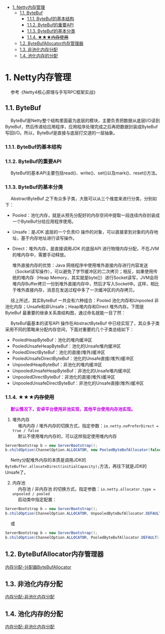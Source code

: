 
<!-- TOC -->

- [1. Netty内存管理](#1-netty内存管理)
    - [1.1. ByteBuf](#11-bytebuf)
        - [1.1.1. ByteBuf的基本结构](#111-bytebuf的基本结构)
        - [1.1.2. ByteBuf的重要API](#112-bytebuf的重要api)
        - [1.1.3. ByteBuf的基本分类](#113-bytebuf的基本分类)
        - [1.1.4. ★★★~~内存使用~~](#114-★★★内存使用)
    - [1.2. ByteBufAllocator内存管理器](#12-bytebufallocator内存管理器)
    - [1.3. 非池化内存分配](#13-非池化内存分配)
    - [1.4. 池化内存的分配](#14-池化内存的分配)

<!-- /TOC -->


# 1. Netty内存管理
<!--
netty内存分配
https://blog.51cto.com/u_15009384/2562473
https://www.pianshen.com/article/2164163654/
https://www.jianshu.com/p/205503c50adb



谈谈Netty内存管理 ！ 
https://mp.weixin.qq.com/s/wh9sBajNczrKWtexf1beUA
https://www.cnblogs.com/rickiyang/p/13100413.html
https://blog.csdn.net/ClarenceZero/article/details/112971237



https://blog.csdn.net/m0_37556444/article/details/107959226
https://www.cnblogs.com/rickiyang/p/13253203.html
https://blog.csdn.net/qq_41652863/article/details/99095769?utm_source=app&app_version=4.12.0&code=app_1562916241&uLinkId=usr1mkqgl919blen
https://blog.csdn.net/ClarenceZero/article/details/112999320?utm_medium=distribute.wap_relevant.none-task-blog-2~default~baidujs_title~default-6.essearch_wap_relevant
https://zhuanlan.zhihu.com/p/100239049


Netty内存管理
https://mp.weixin.qq.com/s/6RWwwnXwf4c84BQYy2_6fQ
Netty内存管理算法
https://blog.csdn.net/ClarenceZero/article/details/112971237


-->

&emsp; 参考《Netty4核心原理与手写RPC框架实战》  

## 1.1. ByteBuf
&emsp; ByteBuf是Netty整个结构里面最为底层的模块，主要负责把数据从底层I/O读到ByteBuf，然后传递给应用程序，应用程序处理完成之后再把数据封装成ByteBuf写回I/O。所以，ByteBuf是直接与底层打交道的一层抽象。  

### 1.1.1. ByteBuf的基本结构


### 1.1.2. ByteBuf的重要API
&emsp; ByteBuf的基本API主要包括read()、write()、set()以及mark()、reset()方法。  

### 1.1.3. ByteBuf的基本分类
<!-- 
https://mp.weixin.qq.com/s/qSiExDGODbj4NXJQNcKpdA
-->
&emsp; AbstractByteBuf 之下有众多子类，大致可以从三个维度来进行分类，分别如下：

* Pooled：池化内存，就是从预先分配好的内存空间中提取一段连续内存封装成一个ByteBuf分给应用程序使用。  
* Unsafe：是JDK 底层的一个负责IO 操作的对象，可以直接拿到对象的内存地址，基于内存地址进行读写操作。  
* Direct：堆外内存，是直接调用JDK 的底层API 进行物理内存分配，不在JVM 的堆内存中，需要手动释放。  


    堆外直接内存的优势：Java 网络程序中使用堆外直接内存进行内容发送（Socket读写操作），可以避免了字节缓冲区的二次拷贝；相反，如果使用传统的堆内存（Heap Memory，其实就是byte[]）进行Socket读写，JVM会将堆内存Buffer拷贝一份到堆外直接内存中，然后才写入Socket中。这样，相比于堆外直接内存，消息在发送过程中多了一次缓冲区的内存拷贝。

&emsp; 综上所述，其实ByteBuf 一共会有六种组合：Pooled 池化内存和Unpooled 非池化内存；Unsafe和非Unsafe；Heap堆内存和Direct 堆外内存。下图是ByteBuf 最重要的继承关系类结构图，通过命名就能一目了然：

&emsp; ByteBuf最基本的读写API 操作在AbstractByteBuf 中已经实现了，其众多子类采用不同的策略来分配内存空间，下面对重要的几个子类总结如下：  

* PooledHeapByteBuf：池化的堆内缓冲区
* PooledUnsafeHeapByteBuf：池化的Unsafe堆内缓冲区
* PooledDirectByteBuf：池化的直接(堆外)缓冲区
* PooledUnsafeDirectByteBuf：池化的Unsafe直接(堆外)缓冲区
* UnpooledHeapByteBuf：非池化的堆内缓冲区
* UnpooledUnsafeHeapByteBuf：非池化的Unsafe堆内缓冲区
* UnpooledDirectByteBuf：非池化的直接(堆外)缓冲区
* UnpooledUnsafeDirectByteBuf：非池化的Unsafe直接(堆外)缓冲区


### 1.1.4. ★★★~~内存使用~~
&emsp; **<font color = "clime">默认情况下，安卓平台使用非池实现，其他平台使用内存池实现。</font>**  

1. 堆外内存  
&emsp; 堆内内存 / 堆外内存的切换方式，指定参数：`io.netty.noPreferDirect = true / false`  
&emsp; 默认不使用堆内内存的，可以这样指定使用堆内内存
```java
ServerBootstrap b = new ServerBootstrap();
b.childOption(ChannelOption.ALLOCATOR, new PooledByteBufAllocator(false))
```
&emsp; Netty分配堆外内存的本质是调用JDK的`ByteBuffer.allocateDirect(initialCapacity);`方法，再往下就是JDK的Unsafe了。

2. 内存池  
&emsp; 内存池 / 非内存池 的切换方式，指定参数：`io.netty.allocator.type = unpooled / pooled`  
&emsp; 启动类中指定配置：  
```java
ServerBootstrap b = new ServerBootstrap();
b.childOption(ChannelOption.ALLOCATOR, UnpooledByteBufAllocator.DEFAULT);
```
&emsp; 或
```java
ServerBootstrap b = new ServerBootstrap();
b.childOption(ChannelOption.ALLOCATOR, PooledByteBufAllocator.DEFAULT);
```

## 1.2. ByteBufAllocator内存管理器
[内存分配-分配器ByteBufAllocator](/docs/microService/communication/Netty/ByteBufAllocator.md)   

## 1.3. 非池化内存分配
[内存分配-非池化内存分配](/docs/microService/communication/Netty/Unpooled.md)    

## 1.4. 池化内存的分配  
[内存分配-非池化内存分配](/docs/microService/communication/Netty/Pooled.md)   



